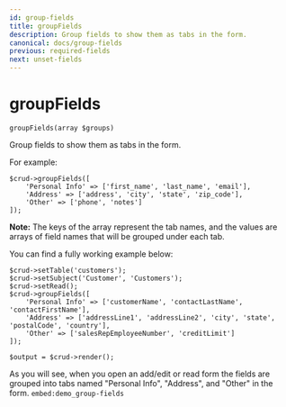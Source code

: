 ```yaml
---
id: group-fields
title: groupFields
description: Group fields to show them as tabs in the form.
canonical: docs/group-fields
previous: required-fields
next: unset-fields
---
```


# groupFields

<pre><code class="language-php">groupFields(array $groups)</code></pre>
Group fields to show them as tabs in the form.

For example:
<pre><code class="language-php">$crud->groupFields([
    'Personal Info' => ['first_name', 'last_name', 'email'],
    'Address' => ['address', 'city', 'state', 'zip_code'],
    'Other' => ['phone', 'notes']
]);</code></pre>

<strong>Note:</strong> The keys of the array represent the tab names, and the values are arrays of field names that will be grouped under each tab.

You can find a fully working example below:
<pre><code class="language-php">$crud->setTable('customers');
$crud->setSubject('Customer', 'Customers');
$crud->setRead();
$crud->groupFields([
    'Personal Info' => ['customerName', 'contactLastName', 'contactFirstName'],
    'Address' => ['addressLine1', 'addressLine2', 'city', 'state', 'postalCode', 'country'],
    'Other' => ['salesRepEmployeeNumber', 'creditLimit']
]);

$output = $crud->render();</code></pre>

As you will see, when you open an add/edit or read form the fields are grouped into tabs named "Personal Info", "Address", and "Other" in the form.
`embed:demo_group-fields`